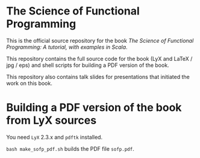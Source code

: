 # The Science of Functional Programming

This is the official source repository for the book _The Science of Functional Programming: A tutorial, with examples in Scala_.

This repository contains the full source code for the book (LyX and LaTeX / jpg / eps) and shell scripts for building a PDF version of the book.

This repository also contains talk slides for presentations that initiated the work on this book.

# Building a PDF version of the book from LyX sources

You need `LyX` 2.3.x and `pdftk` installed.

`bash make_sofp_pdf.sh` builds the PDF file `sofp.pdf`.

